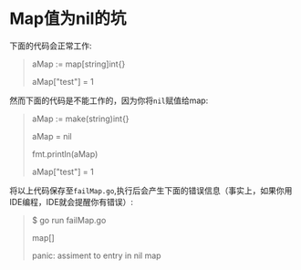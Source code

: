 # **Map值为nil的坑**

下面的代码会正常工作:

> aMap := map[string]int{}
>
> aMap["test"] = 1

然而下面的代码是不能工作的，因为你将`nil`赋值给map:

> aMap := make(string)int{}
>
> aMap = nil
>
> fmt.println(aMap)
>
> aMap["test"] = 1

将以上代码保存至`failMap.go`,执行后会产生下面的错误信息（事实上，如果你用IDE编程，IDE就会提醒你有错误）:

> $ go run failMap.go
>
> map[]
>
> panic: assiment to entry in nil map